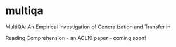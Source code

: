 # multiqa

MultiQA: An Empirical Investigation of Generalization and Transfer in

Reading Comprehension - an ACL19 paper - coming soon!
